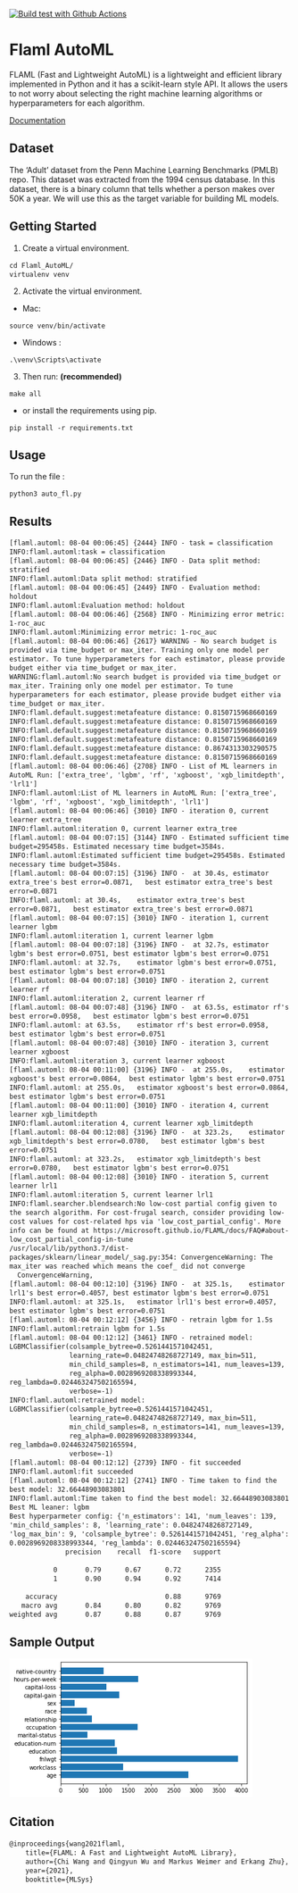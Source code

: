 [![Build test with Github Actions](https://github.com/Hearsch-Jariwala/Flaml_AutoML/actions/workflows/main.yml/badge.svg)](https://github.com/Hearsch-Jariwala/Flaml_AutoML/actions/workflows/main.yml)
# Flaml AutoML
FLAML (Fast and Lightweight AutoML) is a lightweight and efficient library implemented in Python and it has a scikit-learn style API. It allows the users to not worry about selecting the right machine learning algorithms or hyperparameters for each algorithm.

[Documentation](https://microsoft.github.io/FLAML/docs/Use-Cases/Task-Oriented-AutoML/)

## Dataset
The ‘Adult’ dataset from the Penn Machine Learning Benchmarks (PMLB) repo. 
This dataset was extracted from the 1994 census database. In this dataset, there is a binary column that tells whether a person makes over 50K a year. We will use this as the target variable for building ML models.

## Getting Started

1) Create a virtual environment.

```
cd Flaml_AutoML/
virtualenv venv
```

2) Activate the virtual environment.
  
- Mac:
```
source venv/bin/activate
```

- Windows :

```
.\venv\Scripts\activate
```

3) Then run: **(recommended)**

```
make all
```

- or install the requirements using pip.

```
pip install -r requirements.txt
```


## Usage

To run the file :

```
python3 auto_fl.py
```
## Results
```
[flaml.automl: 08-04 00:06:45] {2444} INFO - task = classification
INFO:flaml.automl:task = classification
[flaml.automl: 08-04 00:06:45] {2446} INFO - Data split method: stratified
INFO:flaml.automl:Data split method: stratified
[flaml.automl: 08-04 00:06:45] {2449} INFO - Evaluation method: holdout
INFO:flaml.automl:Evaluation method: holdout
[flaml.automl: 08-04 00:06:46] {2568} INFO - Minimizing error metric: 1-roc_auc
INFO:flaml.automl:Minimizing error metric: 1-roc_auc
[flaml.automl: 08-04 00:06:46] {2617} WARNING - No search budget is provided via time_budget or max_iter. Training only one model per estimator. To tune hyperparameters for each estimator, please provide budget either via time_budget or max_iter.
WARNING:flaml.automl:No search budget is provided via time_budget or max_iter. Training only one model per estimator. To tune hyperparameters for each estimator, please provide budget either via time_budget or max_iter.
INFO:flaml.default.suggest:metafeature distance: 0.8150715968660169
INFO:flaml.default.suggest:metafeature distance: 0.8150715968660169
INFO:flaml.default.suggest:metafeature distance: 0.8150715968660169
INFO:flaml.default.suggest:metafeature distance: 0.8150715968660169
INFO:flaml.default.suggest:metafeature distance: 0.8674313303290575
INFO:flaml.default.suggest:metafeature distance: 0.8150715968660169
[flaml.automl: 08-04 00:06:46] {2708} INFO - List of ML learners in AutoML Run: ['extra_tree', 'lgbm', 'rf', 'xgboost', 'xgb_limitdepth', 'lrl1']
INFO:flaml.automl:List of ML learners in AutoML Run: ['extra_tree', 'lgbm', 'rf', 'xgboost', 'xgb_limitdepth', 'lrl1']
[flaml.automl: 08-04 00:06:46] {3010} INFO - iteration 0, current learner extra_tree
INFO:flaml.automl:iteration 0, current learner extra_tree
[flaml.automl: 08-04 00:07:15] {3144} INFO - Estimated sufficient time budget=295458s. Estimated necessary time budget=3584s.
INFO:flaml.automl:Estimated sufficient time budget=295458s. Estimated necessary time budget=3584s.
[flaml.automl: 08-04 00:07:15] {3196} INFO -  at 30.4s,	estimator extra_tree's best error=0.0871,	best estimator extra_tree's best error=0.0871
INFO:flaml.automl: at 30.4s,	estimator extra_tree's best error=0.0871,	best estimator extra_tree's best error=0.0871
[flaml.automl: 08-04 00:07:15] {3010} INFO - iteration 1, current learner lgbm
INFO:flaml.automl:iteration 1, current learner lgbm
[flaml.automl: 08-04 00:07:18] {3196} INFO -  at 32.7s,	estimator lgbm's best error=0.0751,	best estimator lgbm's best error=0.0751
INFO:flaml.automl: at 32.7s,	estimator lgbm's best error=0.0751,	best estimator lgbm's best error=0.0751
[flaml.automl: 08-04 00:07:18] {3010} INFO - iteration 2, current learner rf
INFO:flaml.automl:iteration 2, current learner rf
[flaml.automl: 08-04 00:07:48] {3196} INFO -  at 63.5s,	estimator rf's best error=0.0958,	best estimator lgbm's best error=0.0751
INFO:flaml.automl: at 63.5s,	estimator rf's best error=0.0958,	best estimator lgbm's best error=0.0751
[flaml.automl: 08-04 00:07:48] {3010} INFO - iteration 3, current learner xgboost
INFO:flaml.automl:iteration 3, current learner xgboost
[flaml.automl: 08-04 00:11:00] {3196} INFO -  at 255.0s,	estimator xgboost's best error=0.0864,	best estimator lgbm's best error=0.0751
INFO:flaml.automl: at 255.0s,	estimator xgboost's best error=0.0864,	best estimator lgbm's best error=0.0751
[flaml.automl: 08-04 00:11:00] {3010} INFO - iteration 4, current learner xgb_limitdepth
INFO:flaml.automl:iteration 4, current learner xgb_limitdepth
[flaml.automl: 08-04 00:12:08] {3196} INFO -  at 323.2s,	estimator xgb_limitdepth's best error=0.0780,	best estimator lgbm's best error=0.0751
INFO:flaml.automl: at 323.2s,	estimator xgb_limitdepth's best error=0.0780,	best estimator lgbm's best error=0.0751
[flaml.automl: 08-04 00:12:08] {3010} INFO - iteration 5, current learner lrl1
INFO:flaml.automl:iteration 5, current learner lrl1
INFO:flaml.searcher.blendsearch:No low-cost partial config given to the search algorithm. For cost-frugal search, consider providing low-cost values for cost-related hps via 'low_cost_partial_config'. More info can be found at https://microsoft.github.io/FLAML/docs/FAQ#about-low_cost_partial_config-in-tune
/usr/local/lib/python3.7/dist-packages/sklearn/linear_model/_sag.py:354: ConvergenceWarning: The max_iter was reached which means the coef_ did not converge
  ConvergenceWarning,
[flaml.automl: 08-04 00:12:10] {3196} INFO -  at 325.1s,	estimator lrl1's best error=0.4057,	best estimator lgbm's best error=0.0751
INFO:flaml.automl: at 325.1s,	estimator lrl1's best error=0.4057,	best estimator lgbm's best error=0.0751
[flaml.automl: 08-04 00:12:12] {3456} INFO - retrain lgbm for 1.5s
INFO:flaml.automl:retrain lgbm for 1.5s
[flaml.automl: 08-04 00:12:12] {3461} INFO - retrained model: LGBMClassifier(colsample_bytree=0.5261441571042451,
               learning_rate=0.04824748268727149, max_bin=511,
               min_child_samples=8, n_estimators=141, num_leaves=139,
               reg_alpha=0.0028969208338993344, reg_lambda=0.024463247502165594,
               verbose=-1)
INFO:flaml.automl:retrained model: LGBMClassifier(colsample_bytree=0.5261441571042451,
               learning_rate=0.04824748268727149, max_bin=511,
               min_child_samples=8, n_estimators=141, num_leaves=139,
               reg_alpha=0.0028969208338993344, reg_lambda=0.024463247502165594,
               verbose=-1)
[flaml.automl: 08-04 00:12:12] {2739} INFO - fit succeeded
INFO:flaml.automl:fit succeeded
[flaml.automl: 08-04 00:12:12] {2741} INFO - Time taken to find the best model: 32.66448903083801
INFO:flaml.automl:Time taken to find the best model: 32.66448903083801
Best ML leaner: lgbm
Best hyperparmeter config: {'n_estimators': 141, 'num_leaves': 139, 'min_child_samples': 8, 'learning_rate': 0.04824748268727149, 'log_max_bin': 9, 'colsample_bytree': 0.5261441571042451, 'reg_alpha': 0.0028969208338993344, 'reg_lambda': 0.024463247502165594}
              precision    recall  f1-score   support

           0       0.79      0.67      0.72      2355
           1       0.90      0.94      0.92      7414

    accuracy                           0.88      9769
   macro avg       0.84      0.80      0.82      9769
weighted avg       0.87      0.88      0.87      9769
```
## Sample Output
![Feature Importance](feature_importance.png)

## Citation
```
@inproceedings{wang2021flaml,
    title={FLAML: A Fast and Lightweight AutoML Library},
    author={Chi Wang and Qingyun Wu and Markus Weimer and Erkang Zhu},
    year={2021},
    booktitle={MLSys}
```

